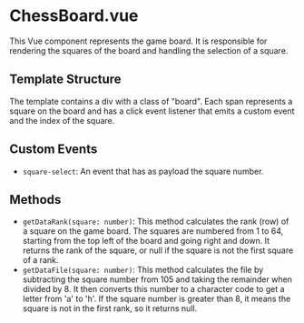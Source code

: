 # ChessBoard.vue

This Vue component represents the game board. It is responsible for rendering the squares of the board and handling the selection of a square.

## Template Structure

The template contains a div with a class of "board". Each span represents a square on the board and has a click event listener that emits a custom event and the index of the square.

## Custom Events

- `square-select`: An event that has as payload the square number.

## Methods

- `getDataRank(square: number)`: This method calculates the rank (row) of a square on the game board. The squares are numbered from 1 to 64, starting from the top left of the board and going right and down. It returns the rank of the square, or null if the square is not the first square of a rank.
- `getDataFile(square: number)`: This method calculates the file by subtracting the square number from 105 and taking the remainder when divided by 8. It then converts this number to a character code to get a letter from 'a' to 'h'. If the square number is greater than 8, it means the square is not in the first rank, so it returns null.
